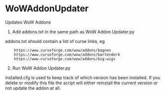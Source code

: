 # WoWAddonUpdater
Updates WoW Addons

1. Add addons.txt in the same path as WoW Addon Updater.py
    
addons.txt should contain a list of curse links, eg

        https://www.curseforge.com/wow/addons/bagnon
        https://www.curseforge.com/wow/addons/bartender4
        https://www.curseforge.com/wow/addons/big-wigs
        
2. Run WoW Addon Updater.py
    
installed.cfg is used to keep track of which version has been installed. If you delete or modify this file the script will either reinstall the current version or not update the addon at all.
